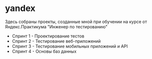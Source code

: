 # yandex
Здесь собраны проекты, созданные мной при обучении на курсе от Яндекс.Практикума "Инженер по тестированию"
- Спринт 1 - Проектирование тестов
- Спринт 2 - Тестирование веб-приложений
- Спринт 3 - Тестирование мобильных приложений и API
- Спринт 4 - Основы баз данных
